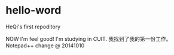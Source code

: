 hello-word
==========

HeQi's first repoditory

NOW I'm feel good! I'm studying in CUIT.
我找到了我的第一份工作。
Notepad++ change @ 20141010
